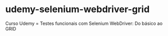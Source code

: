 # udemy-selenium-webdriver-grid
 Curso Udemy = Testes funcionais com Selenium WebDriver: Do básico ao GRID
 
